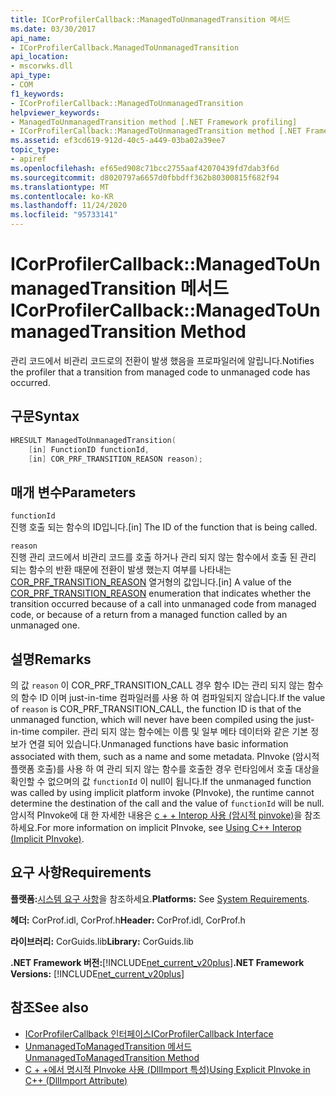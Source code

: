 ```yaml
---
title: ICorProfilerCallback::ManagedToUnmanagedTransition 메서드
ms.date: 03/30/2017
api_name:
- ICorProfilerCallback.ManagedToUnmanagedTransition
api_location:
- mscorwks.dll
api_type:
- COM
f1_keywords:
- ICorProfilerCallback::ManagedToUnmanagedTransition
helpviewer_keywords:
- ManagedToUnmanagedTransition method [.NET Framework profiling]
- ICorProfilerCallback::ManagedToUnmanagedTransition method [.NET Framework profiling]
ms.assetid: ef3cd619-912d-40c5-a449-03ba02a39ee7
topic_type:
- apiref
ms.openlocfilehash: ef65ed908c71bcc2755aaf42070439fd7dab3f6d
ms.sourcegitcommit: d8020797a6657d0fbbdff362b80300815f682f94
ms.translationtype: MT
ms.contentlocale: ko-KR
ms.lasthandoff: 11/24/2020
ms.locfileid: "95733141"
---
```

# <a name="icorprofilercallbackmanagedtounmanagedtransition-method"></a><span data-ttu-id="50c86-102">ICorProfilerCallback::ManagedToUnmanagedTransition 메서드</span><span class="sxs-lookup"><span data-stu-id="50c86-102">ICorProfilerCallback::ManagedToUnmanagedTransition Method</span></span>

<span data-ttu-id="50c86-103">관리 코드에서 비관리 코드로의 전환이 발생 했음을 프로파일러에 알립니다.</span><span class="sxs-lookup"><span data-stu-id="50c86-103">Notifies the profiler that a transition from managed code to unmanaged code has occurred.</span></span>  
  
## <a name="syntax"></a><span data-ttu-id="50c86-104">구문</span><span class="sxs-lookup"><span data-stu-id="50c86-104">Syntax</span></span>  
  
```cpp  
HRESULT ManagedToUnmanagedTransition(  
    [in] FunctionID functionId,  
    [in] COR_PRF_TRANSITION_REASON reason);  
```  
  
## <a name="parameters"></a><span data-ttu-id="50c86-105">매개 변수</span><span class="sxs-lookup"><span data-stu-id="50c86-105">Parameters</span></span>  

 `functionId`  
 <span data-ttu-id="50c86-106">진행 호출 되는 함수의 ID입니다.</span><span class="sxs-lookup"><span data-stu-id="50c86-106">[in] The ID of the function that is being called.</span></span>  
  
 `reason`  
 <span data-ttu-id="50c86-107">진행 관리 코드에서 비관리 코드를 호출 하거나 관리 되지 않는 함수에서 호출 된 관리 되는 함수의 반환 때문에 전환이 발생 했는지 여부를 나타내는 [COR_PRF_TRANSITION_REASON](cor-prf-transition-reason-enumeration.md) 열거형의 값입니다.</span><span class="sxs-lookup"><span data-stu-id="50c86-107">[in] A value of the [COR_PRF_TRANSITION_REASON](cor-prf-transition-reason-enumeration.md) enumeration that indicates whether the transition occurred because of a call into unmanaged code from managed code, or because of a return from a managed function called by an unmanaged one.</span></span>  
  
## <a name="remarks"></a><span data-ttu-id="50c86-108">설명</span><span class="sxs-lookup"><span data-stu-id="50c86-108">Remarks</span></span>  

 <span data-ttu-id="50c86-109">의 값 `reason` 이 COR_PRF_TRANSITION_CALL 경우 함수 ID는 관리 되지 않는 함수의 함수 ID 이며 just-in-time 컴파일러를 사용 하 여 컴파일되지 않습니다.</span><span class="sxs-lookup"><span data-stu-id="50c86-109">If the value of `reason` is COR_PRF_TRANSITION_CALL, the function ID is that of the unmanaged function, which will never have been compiled using the just-in-time compiler.</span></span> <span data-ttu-id="50c86-110">관리 되지 않는 함수에는 이름 및 일부 메타 데이터와 같은 기본 정보가 연결 되어 있습니다.</span><span class="sxs-lookup"><span data-stu-id="50c86-110">Unmanaged functions have basic information associated with them, such as a name and some metadata.</span></span> <span data-ttu-id="50c86-111">PInvoke (암시적 플랫폼 호출)를 사용 하 여 관리 되지 않는 함수를 호출한 경우 런타임에서 호출 대상을 확인할 수 없으며의 값 `functionId` 이 null이 됩니다.</span><span class="sxs-lookup"><span data-stu-id="50c86-111">If the unmanaged function was called by using implicit platform invoke (PInvoke), the runtime cannot determine the destination of the call and the value of `functionId` will be null.</span></span> <span data-ttu-id="50c86-112">암시적 PInvoke에 대 한 자세한 내용은 [c + + Interop 사용 (암시적 pinvoke)](/cpp/dotnet/using-cpp-interop-implicit-pinvoke)을 참조 하세요.</span><span class="sxs-lookup"><span data-stu-id="50c86-112">For more information on implicit PInvoke, see [Using C++ Interop (Implicit PInvoke)](/cpp/dotnet/using-cpp-interop-implicit-pinvoke).</span></span>  
  
## <a name="requirements"></a><span data-ttu-id="50c86-113">요구 사항</span><span class="sxs-lookup"><span data-stu-id="50c86-113">Requirements</span></span>  

 <span data-ttu-id="50c86-114">**플랫폼:**[시스템 요구 사항](../../get-started/system-requirements.md)을 참조하세요.</span><span class="sxs-lookup"><span data-stu-id="50c86-114">**Platforms:** See [System Requirements](../../get-started/system-requirements.md).</span></span>  
  
 <span data-ttu-id="50c86-115">**헤더:** CorProf.idl, CorProf.h</span><span class="sxs-lookup"><span data-stu-id="50c86-115">**Header:** CorProf.idl, CorProf.h</span></span>  
  
 <span data-ttu-id="50c86-116">**라이브러리:** CorGuids.lib</span><span class="sxs-lookup"><span data-stu-id="50c86-116">**Library:** CorGuids.lib</span></span>  
  
 <span data-ttu-id="50c86-117">**.NET Framework 버전:**[!INCLUDE[net_current_v20plus](../../../../includes/net-current-v20plus-md.md)]</span><span class="sxs-lookup"><span data-stu-id="50c86-117">**.NET Framework Versions:** [!INCLUDE[net_current_v20plus](../../../../includes/net-current-v20plus-md.md)]</span></span>  
  
## <a name="see-also"></a><span data-ttu-id="50c86-118">참조</span><span class="sxs-lookup"><span data-stu-id="50c86-118">See also</span></span>

- [<span data-ttu-id="50c86-119">ICorProfilerCallback 인터페이스</span><span class="sxs-lookup"><span data-stu-id="50c86-119">ICorProfilerCallback Interface</span></span>](icorprofilercallback-interface.md)
- [<span data-ttu-id="50c86-120">UnmanagedToManagedTransition 메서드</span><span class="sxs-lookup"><span data-stu-id="50c86-120">UnmanagedToManagedTransition Method</span></span>](icorprofilercallback-unmanagedtomanagedtransition-method.md)
- [<span data-ttu-id="50c86-121">C + +에서 명시적 PInvoke 사용 (DllImport 특성)</span><span class="sxs-lookup"><span data-stu-id="50c86-121">Using Explicit PInvoke in C++ (DllImport Attribute)</span></span>](/cpp/dotnet/using-explicit-pinvoke-in-cpp-dllimport-attribute)
